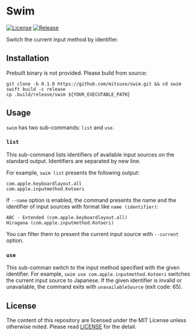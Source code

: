 # Swim

[![License][badge-license]][license]
[![Release][release-badge]][release]

Switch the current input method by identifier.


## Installation

Prebuilt binary is not provided. Please build from source:

```
git clone -b 0.1.0 https://github.com/mitsuse/swim.git && cd swim
swift build -c release
cp .build/release/swim ${YOUR_EXECUTABLE_PATH}
```


## Usage

`swim` has two sub-commands: `list` and `use`.

### `list`

This sub-command lists identifiers of available input sources on the standard output.
Identifiers are separated by new line.

For example, `swim list` presents the following output:

```
com.apple.keyboardlayout.all
com.apple.inputmethod.Kotoeri
```

If `--name` option is enabled,
the command presents the name and the identifier of input sources
with format like `name (identifier)`:

```
ABC - Extended (com.apple.keyboardlayout.all)
Hiragana (com.apple.inputmethod.Kotoeri)
```

You can filter them to present the current input source with `--current` option.


### `use`

This sub-comman switch to the input method specified with the given identifier.
For example, `swim use com.apple.inputmethod.Kotoeri` switches the current input source to
Japanese.
If the given identifier is invalid or unavailable,
the command exits with `unavailableSource` (exit code: 65).


## License

The content of this repository are licensed under the MIT License unless otherwise noted.
Please read [LICENSE][license] for the detail.


[badge-license]: https://img.shields.io/badge/license-MIT-yellowgreen.svg?style=flat-square
[license]: LICENSE
[release-badge]: https://img.shields.io/github/tag/mitsuse/swim.svg?style=flat-square
[release]: https://github.com/mitsuse/swim/releases
